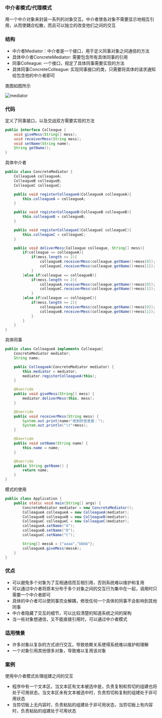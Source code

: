 ### 中介者模式/代理模式

用一个中介对象来封装一系列的对象交互。中介者使各对象不需要显示地相互引用，从而使耦合松散，而且可以独立的改变他们之间的交互

### 结构

- 中介者Mediator：中介者是一个接口，用于定义同事对象之间通信的方法
- 具体中介者ConcreteMediator: 需要包含所有具体同事的引用
- 同事Colleague: 一个接口，规定了具体同事需要实现的方法
- 具体同事ConcreteColleague: 实现同事接口的类，只需要将具体的请求通知给包含他的中介者即可

类图如图所示

![mediator](../../image/mediator.png)

### 代码

定义了同事接口，以及交战双方需要实现的方法

```java
public interface Colleague {
    void giveMess(String[] mess);
    void receiverMess(String mess);
    void setName(String name);
    String getName();
}
```

具体中介者

```java
public class ConcreteMediator {
    ColleagueA colleagueA;
    ColleagueB colleagueB;
    ColleagueC colleagueC;

    public void registerColleagueA(ColleagueA colleagueA){
        this.colleagueA = colleagueA;
    }

    public void registerColleagueB(ColleagueB colleagueB){
        this.colleagueB = colleagueB;
    }

    public void registerColleagueC(ColleagueC colleagueC){
        this.colleagueC = colleagueC;
    }

    public void deliverMess(Colleague colleague, String[] mess){
        if(colleague == colleagueA){
            if(mess.length >= 2){
                colleagueB.receiverMess(colleague.getName()+mess[0]);
                colleagueC.receiverMess(colleague.getName()+mess[1]);
            }
        }else if(colleague == colleagueB){
            if(mess.length >= 2){
                colleagueA.receiverMess(colleague.getName()+mess[0]);
                colleagueC.receiverMess(colleague.getName()+mess[1]);
            }
        }else if(colleague == colleagueC){
            if(mess.length >= 2){
                colleagueA.receiverMess(colleague.getName()+mess[0]);
                colleagueB.receiverMess(colleague.getName()+mess[1]);
            }
        }
    }
}
```

具体同事

```java
public class ColleagueA implements Colleague{
    ConcreteMediator mediator;
    String name;

    public ColleagueA(ConcreteMediator mediator) {
        this.mediator = mediator;
        mediator.registerColleagueA(this);
    }

    @Override
    public void giveMess(String[] mess) {
        mediator.deliverMess(this, mess);
    }

    @Override
    public void receiverMess(String mess) {
        System.out.print(name+"收到的信息是：");
        System.out.println("\t"+mess);
    }

    @Override
    public void setName(String name) {
        this.name = name;
    }

    @Override
    public String getName() {
        return name;
    }
}
```

模式的使用
```java
public class Application {
    public static void main(String[] args) {
        ConcreteMediator mediator = new ConcreteMediator();
        ColleagueA colleagueA = new ColleagueA(mediator);
        ColleagueB colleagueB = new ColleagueB(mediator);
        ColleagueC colleagueC = new ColleagueC(mediator);
        colleagueA.setName("A");
        colleagueB.setName("B");
        colleagueC.setName("C");

        String[] messA = {"aaaa","bbbb"};
        colleagueA.giveMess(messA);
    }
}
```

### 优点

- 可以避免多个对象为了互相通信而互相引用，否则系统难以维护和复用
- 可以通过中介者将原本分布于多个对象之间的交互行为集中在一起，调用时只需要一个中介者即可
- 具体的中介者可以使同事完全解耦，修改任何一个具体的同事不会影响到其他同事
- 中介者隐藏了交互的细节，可以比较清楚的知道系统之间的架构
- 当一些对象想通信，又不能直接引用时，可以通过中介者模式

### 适用情景

- 许多对象以复杂的方式进行交互，导致依赖关系使得系统难以维护和理解
- 一个对象引用其他很多对象，导致难以复用该对象

### 案例

使用中介者模式处理组建之间的交互

- 程序中有一个文本区，当文本区有文本被选中是，负责复制和剪切的组建也将处于可用状态，当文本区未有文本被选中时，负责剪切和复制的组建处于非可用状态
- 当剪切板上无内容时，负责粘贴的组建处于非可用状态，当剪切板上有内容时，负责粘贴的组建处于可用状态


